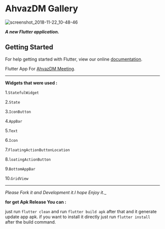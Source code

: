
# AhvazDM Gallery 


![screenshot_2018-11-22_10-48-46](https://user-images.githubusercontent.com/26750131/48912712-52415400-ee44-11e8-9994-5054dabd0ab2.png)



***A new Flutter application.***

## Getting Started

For help getting started with Flutter, view our online
[documentation](https://flutter.io/).


Flutter App For [AhvazDM Meeting](https://t.me/AhvazDM).


---

__Widgets that were used :__

1.```StatefulWidget```

2.```State```

3.```IconButton```

4.```AppBar```

5.```Text```

6.```Icon```

7.```FloatingActionButtonLocation```

8.```loatingActionButton```

9.```BottomAppBar```

10.```GridView```


---

_Please Fork it and Development it.I hope Enjoy it.__


__for get Apk Release You can :__

just run ```flutter clean``` and run ```flutter build apk``` after that and it generate update app apk.
if you want to install it directly just run ```flutter install``` after the build command.
